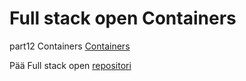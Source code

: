 # Full stack open Containers
part12 Containers [Containers](https://fullstackopen.com/en/part12)

Pää Full stack open [repositori](https://github.com/jmkahko/fullstack)